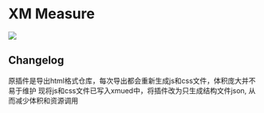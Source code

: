 # XM Measure

![](http://ued.xiongmaojinku.com/img/site-logo.png)

## Changelog

原插件是导出html格式仓库，每次导出都会重新生成js和css文件，体积庞大并不易于维护
现将js和css文件已写入xmued中，将插件改为只生成结构文件json, 从而减少体积和资源调用
